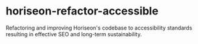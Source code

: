 # horiseon-refactor-accessible
Refactoring and improving Horiseon's codebase to accessibility standards resulting in effective SEO and long-term sustainability.
